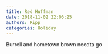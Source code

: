 ```yaml
---
title: Red Huffman
date: 2018-11-02 22:06:25
authors: Ripp
categories: Holiday
---
```


 Burrell and hometown brown needta go